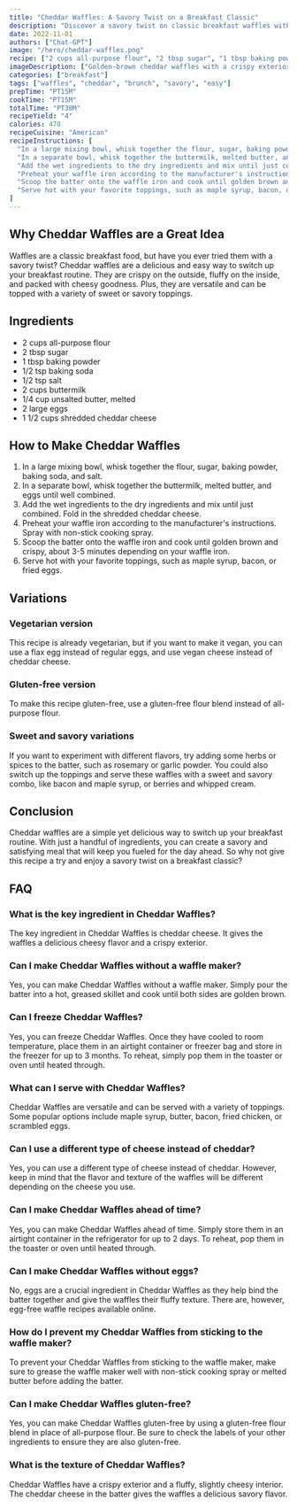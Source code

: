 ```yaml
---
title: "Cheddar Waffles: A Savory Twist on a Breakfast Classic"
description: "Discover a savory twist on classic breakfast waffles with this easy-to-follow recipe for cheddar waffles. Perfect for a lazy weekend brunch, these waffles are crispy on the outside and fluffy on the inside, with a delicious cheesy flavor that will make your taste buds sing."
date: 2022-11-01
authors: ["Chat-GPT"]
image: "/hero/cheddar-waffles.png"
recipe: ["2 cups all-purpose flour", "2 tbsp sugar", "1 tbsp baking powder", "1/2 tsp baking soda", "1/2 tsp salt", "2 cups buttermilk", "1/4 cup unsalted butter, melted", "2 large eggs", "1 1/2 cups shredded cheddar cheese"]
imageDescription: ["Golden-brown cheddar waffles with a crispy exterior"]
categories: ["breakfast"]
tags: ["waffles", "cheddar", "brunch", "savory", "easy"]
prepTime: "PT15M"
cookTime: "PT15M"
totalTime: "PT30M"
recipeYield: "4"
calories: 470
recipeCuisine: "American"
recipeInstructions: [
  "In a large mixing bowl, whisk together the flour, sugar, baking powder, baking soda, and salt.",
  "In a separate bowl, whisk together the buttermilk, melted butter, and eggs until well combined.",
  "Add the wet ingredients to the dry ingredients and mix until just combined. Fold in the shredded cheddar cheese.",
  "Preheat your waffle iron according to the manufacturer's instructions. Spray with non-stick cooking spray.",
  "Scoop the batter onto the waffle iron and cook until golden brown and crispy, about 3-5 minutes depending on your waffle iron.",
  "Serve hot with your favorite toppings, such as maple syrup, bacon, or fried eggs."
]
---
```


## Why Cheddar Waffles are a Great Idea

Waffles are a classic breakfast food, but have you ever tried them with a savory twist? Cheddar waffles are a delicious and easy way to switch up your breakfast routine. They are crispy on the outside, fluffy on the inside, and packed with cheesy goodness. Plus, they are versatile and can be topped with a variety of sweet or savory toppings. 

## Ingredients

- 2 cups all-purpose flour
- 2 tbsp sugar
- 1 tbsp baking powder
- 1/2 tsp baking soda
- 1/2 tsp salt
- 2 cups buttermilk
- 1/4 cup unsalted butter, melted
- 2 large eggs
- 1 1/2 cups shredded cheddar cheese

## How to Make Cheddar Waffles

1. In a large mixing bowl, whisk together the flour, sugar, baking powder, baking soda, and salt.
2. In a separate bowl, whisk together the buttermilk, melted butter, and eggs until well combined.
3. Add the wet ingredients to the dry ingredients and mix until just combined. Fold in the shredded cheddar cheese.
4. Preheat your waffle iron according to the manufacturer's instructions. Spray with non-stick cooking spray.
5. Scoop the batter onto the waffle iron and cook until golden brown and crispy, about 3-5 minutes depending on your waffle iron.
6. Serve hot with your favorite toppings, such as maple syrup, bacon, or fried eggs.

## Variations

### Vegetarian version

This recipe is already vegetarian, but if you want to make it vegan, you can use a flax egg instead of regular eggs, and use vegan cheese instead of cheddar cheese.

### Gluten-free version

To make this recipe gluten-free, use a gluten-free flour blend instead of all-purpose flour. 

### Sweet and savory variations

If you want to experiment with different flavors, try adding some herbs or spices to the batter, such as rosemary or garlic powder. You could also switch up the toppings and serve these waffles with a sweet and savory combo, like bacon and maple syrup, or berries and whipped cream.

## Conclusion

Cheddar waffles are a simple yet delicious way to switch up your breakfast routine. With just a handful of ingredients, you can create a savory and satisfying meal that will keep you fueled for the day ahead. So why not give this recipe a try and enjoy a savory twist on a breakfast classic?

## FAQ

### What is the key ingredient in Cheddar Waffles?

The key ingredient in Cheddar Waffles is cheddar cheese. It gives the waffles a delicious cheesy flavor and a crispy exterior.

### Can I make Cheddar Waffles without a waffle maker?

Yes, you can make Cheddar Waffles without a waffle maker. Simply pour the batter into a hot, greased skillet and cook until both sides are golden brown.

### Can I freeze Cheddar Waffles?

Yes, you can freeze Cheddar Waffles. Once they have cooled to room temperature, place them in an airtight container or freezer bag and store in the freezer for up to 3 months. To reheat, simply pop them in the toaster or oven until heated through.

### What can I serve with Cheddar Waffles?

Cheddar Waffles are versatile and can be served with a variety of toppings. Some popular options include maple syrup, butter, bacon, fried chicken, or scrambled eggs.

### Can I use a different type of cheese instead of cheddar?

Yes, you can use a different type of cheese instead of cheddar. However, keep in mind that the flavor and texture of the waffles will be different depending on the cheese you use.

### Can I make Cheddar Waffles ahead of time?

Yes, you can make Cheddar Waffles ahead of time. Simply store them in an airtight container in the refrigerator for up to 2 days. To reheat, pop them in the toaster or oven until heated through.

### Can I make Cheddar Waffles without eggs?

No, eggs are a crucial ingredient in Cheddar Waffles as they help bind the batter together and give the waffles their fluffy texture. There are, however, egg-free waffle recipes available online.

### How do I prevent my Cheddar Waffles from sticking to the waffle maker?

To prevent your Cheddar Waffles from sticking to the waffle maker, make sure to grease the waffle maker well with non-stick cooking spray or melted butter before adding the batter.

### Can I make Cheddar Waffles gluten-free?

Yes, you can make Cheddar Waffles gluten-free by using a gluten-free flour blend in place of all-purpose flour. Be sure to check the labels of your other ingredients to ensure they are also gluten-free.

### What is the texture of Cheddar Waffles?

Cheddar Waffles have a crispy exterior and a fluffy, slightly cheesy interior. The cheddar cheese in the batter gives the waffles a delicious savory flavor.